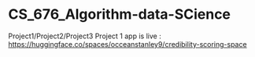 # CS_676_Algorithm-data-SCience
Project1/Project2/Project3
Project 1 app is live : https://huggingface.co/spaces/occeanstanley9/credibility-scoring-space

